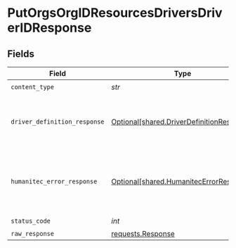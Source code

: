 # PutOrgsOrgIDResourcesDriversDriverIDResponse


## Fields

| Field                                                                                        | Type                                                                                         | Required                                                                                     | Description                                                                                  |
| -------------------------------------------------------------------------------------------- | -------------------------------------------------------------------------------------------- | -------------------------------------------------------------------------------------------- | -------------------------------------------------------------------------------------------- |
| `content_type`                                                                               | *str*                                                                                        | :heavy_check_mark:                                                                           | N/A                                                                                          |
| `driver_definition_response`                                                                 | [Optional[shared.DriverDefinitionResponse]](../../models/shared/driverdefinitionresponse.md) | :heavy_minus_sign:                                                                           | The updated Resources Driver details.<br/><br/>                                              |
| `humanitec_error_response`                                                                   | [Optional[shared.HumanitecErrorResponse]](../../models/shared/humanitecerrorresponse.md)     | :heavy_minus_sign:                                                                           | One or more request parameters is missing or invalid.<br/><br/>                              |
| `status_code`                                                                                | *int*                                                                                        | :heavy_check_mark:                                                                           | N/A                                                                                          |
| `raw_response`                                                                               | [requests.Response](https://requests.readthedocs.io/en/latest/api/#requests.Response)        | :heavy_minus_sign:                                                                           | N/A                                                                                          |